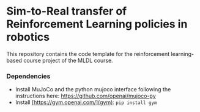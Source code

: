 # Sim-to-Real transfer of Reinforcement Learning policies in robotics

This repository contains the code template for the reinforcement learning-based course project of the MLDL course.

### Dependencies
- Install MuJoCo and the python mujoco interface following the instructions here: https://github.com/openai/mujoco-py
- Install [https://gym.openai.com/](gym): `pip install gym`


